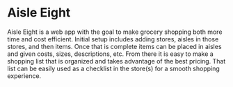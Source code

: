 # Aisle Eight

Aisle Eight is a web app with the goal to make grocery shopping both more time and cost efficient.
Initial setup includes adding stores, aisles in those stores, and then items. Once that is complete items can be placed in aisles and given costs, sizes, descriptions, etc. From there it is easy to make a shopping list that is organized and takes advantage of the best pricing. That list can be easily used as a checklist in the store(s) for a smooth shopping experience.
